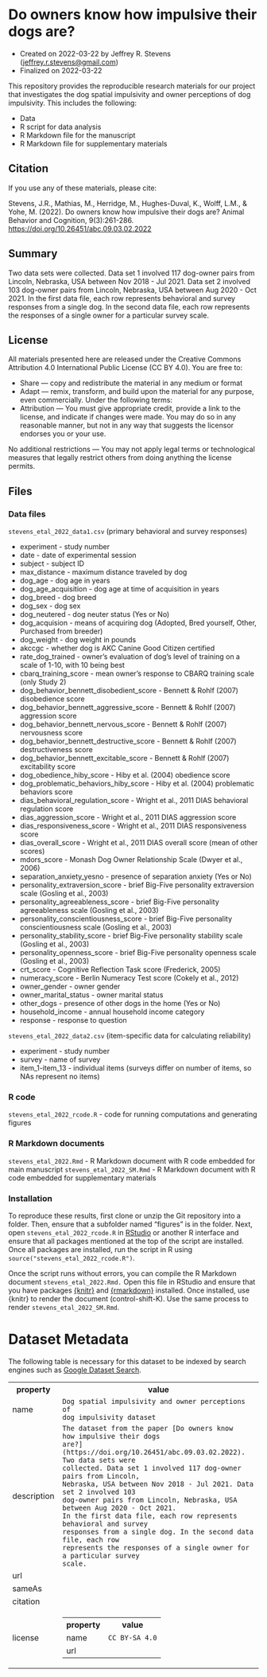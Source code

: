 
<!-- README.md is generated from README.Rmd. Please edit that file -->

# Do owners know how impulsive their dogs are?

- Created on 2022-03-22 by Jeffrey R. Stevens
  (<jeffrey.r.stevens@gmail.com>)
- Finalized on 2022-03-22

This repository provides the reproducible research materials for our
project that investigates the dog spatial impulsivity and owner
perceptions of dog impulsivity. This includes the following:

- Data
- R script for data analysis
- R Markdown file for the manuscript
- R Markdown file for supplementary materials

## Citation

If you use any of these materials, please cite:

Stevens, J.R., Mathias, M., Herridge, M., Hughes-Duval, K., Wolff, L.M.,
& Yohe, M. (2022). Do owners know how impulsive their dogs are? Animal
Behavior and Cognition, 9(3):261-286.
<https://doi.org/10.26451/abc.09.03.02.2022>

## Summary

Two data sets were collected. Data set 1 involved 117 dog-owner pairs
from Lincoln, Nebraska, USA between Nov 2018 - Jul 2021. Data set 2
involved 103 dog-owner pairs from Lincoln, Nebraska, USA between Aug
2020 - Oct 2021. In the first data file, each row represents behavioral
and survey responses from a single dog. In the second data file, each
row represents the responses of a single owner for a particular survey
scale.

## License

All materials presented here are released under the Creative Commons
Attribution 4.0 International Public License (CC BY 4.0). You are free
to:

- Share — copy and redistribute the material in any medium or format
- Adapt — remix, transform, and build upon the material for any purpose,
  even commercially. Under the following terms:
- Attribution — You must give appropriate credit, provide a link to the
  license, and indicate if changes were made. You may do so in any
  reasonable manner, but not in any way that suggests the licensor
  endorses you or your use.

No additional restrictions — You may not apply legal terms or
technological measures that legally restrict others from doing anything
the license permits.

## Files

### Data files

`stevens_etal_2022_data1.csv` (primary behavioral and survey responses)

- experiment - study number
- date - date of experimental session
- subject - subject ID
- max_distance - maximum distance traveled by dog
- dog_age - dog age in years
- dog_age_acquisition - dog age at time of acquisition in years
- dog_breed - dog breed
- dog_sex - dog sex
- dog_neutered - dog neuter status (Yes or No)
- dog_acquision - means of acquiring dog (Adopted, Bred yourself, Other,
  Purchased from breeder)
- dog_weight - dog weight in pounds
- akccgc - whether dog is AKC Canine Good Citizen certified
- rate_dog_trained - owner’s evaluation of dog’s level of training on a
  scale of 1-10, with 10 being best
- cbarq_training_score - mean owner’s response to CBARQ training scale
  (only Study 2)
- dog_behavior_bennett_disobedient_score - Bennett & Rohlf (2007)
  disobedience score
- dog_behavior_bennett_aggressive_score - Bennett & Rohlf (2007)
  aggression score
- dog_behavior_bennett_nervous_score - Bennett & Rohlf (2007)
  nervousness score
- dog_behavior_bennett_destructive_score - Bennett & Rohlf (2007)
  destructiveness score
- dog_behavior_bennett_excitable_score - Bennett & Rohlf (2007)
  excitability score
- dog_obedience_hiby_score - Hiby et al. (2004) obedience score
- dog_problematic_behaviors_hiby_score - Hiby et al. (2004) problematic
  behaviors score
- dias_behavioral_regulation_score - Wright et al., 2011 DIAS behavioral
  regulation score
- dias_aggression_score - Wright et al., 2011 DIAS aggression score
- dias_responsiveness_score - Wright et al., 2011 DIAS responsiveness
  score
- dias_overall_score - Wright et al., 2011 DIAS overall score (mean of
  other scores)
- mdors_score - Monash Dog Owner Relationship Scale (Dwyer et al., 2006)
- separation_anxiety_yesno - presence of separation anxiety (Yes or No)
- personality_extraversion_score - brief Big-Five personality
  extraversion scale (Gosling et al., 2003)
- personality_agreeableness_score - brief Big-Five personality
  agreeableness scale (Gosling et al., 2003)
- personality_conscientiousness_score - brief Big-Five personality
  conscientiousness scale (Gosling et al., 2003)
- personality_stability_score - brief Big-Five personality stability
  scale (Gosling et al., 2003)
- personality_openness_score - brief Big-Five personality openness scale
  (Gosling et al., 2003)
- crt_score - Cognitive Reflection Task score (Frederick, 2005)
- numeracy_score - Berlin Numeracy Test score (Cokely et al., 2012)
- owner_gender - owner gender
- owner_marital_status - owner marital status
- other_dogs - presence of other dogs in the home (Yes or No)
- household_income - annual household income category
- response - response to question

`stevens_etal_2022_data2.csv` (item-specific data for calculating
reliability)

- experiment - study number
- survey - name of survey
- item_1-item_13 - individual items (surveys differ on number of items,
  so NAs represent no items)

### R code

`stevens_etal_2022_rcode.R` - code for running computations and
generating figures

### R Markdown documents

`stevens_etal_2022.Rmd` - R Markdown document with R code embedded for
main manuscript `stevens_etal_2022_SM.Rmd` - R Markdown document with R
code embedded for supplementary materials

### Installation

To reproduce these results, first clone or unzip the Git repository into
a folder. Then, ensure that a subfolder named “figures” is in the
folder. Next, open `stevens_etal_2022_rcode.R` in
[RStudio](https://rstudio.com) or another R interface and ensure that
all packages mentioned at the top of the script are installed. Once all
packages are installed, run the script in R using
`source("stevens_etal_2022_rcode.R")`.

Once the script runs without errors, you can compile the R Markdown
document `stevens_etal_2022.Rmd.` Open this file in RStudio and ensure
that you have packages [{knitr}](https://yihui.org/knitr/) and
[{rmarkdown}](https://rmarkdown.rstudio.com/) installed. Once installed,
use {knitr} to render the document (control-shift-K). Use the same
process to render `stevens_etal_2022_SM.Rmd`.

# Dataset Metadata

The following table is necessary for this dataset to be indexed by
search engines such as <a href="https://g.co/datasetsearch">Google
Dataset Search</a>.

<div itemscope="" itemtype="http://schema.org/Dataset">

<table>
<tr>
<th>
property
</th>
<th>
value
</th>
</tr>
<tr>
<td>
name
</td>
<td>
<code itemprop="name">Dog spatial impulsivity and owner perceptions of
dog impulsivity dataset</code>
</td>
</tr>
<tr>
<td>
description
</td>
<td>
<code itemprop="description">The dataset from the paper [Do owners know
how impulsive their dogs
are?](https://doi.org/10.26451/abc.09.03.02.2022). Two data sets were
collected. Data set 1 involved 117 dog-owner pairs from Lincoln,
Nebraska, USA between Nov 2018 - Jul 2021. Data set 2 involved 103
dog-owner pairs from Lincoln, Nebraska, USA between Aug 2020 - Oct 2021.
In the first data file, each row represents behavioral and survey
responses from a single dog. In the second data file, each row
represents the responses of a single owner for a particular survey
scale.</code>
</td>
</tr>
</tr>
<tr>
<td>
url
</td>
<td>
<code itemprop="url"><https://github.com/unl-cchil/dogspatialchoice></code>
</td>
</tr>
<tr>
<td>
sameAs
</td>
<td>
<code itemprop="sameAs"><https://github.com/unl-cchil/dogspatialchoice></code>
</td>
</tr>
<tr>
<td>
citation
</td>
<td>
<code itemprop="citation"><https://doi.org/10.26451/abc.09.03.02.2022></code>
</td>
</tr>
<tr>
<td>
license
</td>
<td>

<div itemscope="" itemtype="http://schema.org/CreativeWork"
itemprop="license">

<table>
<tr>
<th>
property
</th>
<th>
value
</th>
</tr>
<tr>
<td>
name
</td>
<td>
<code itemprop="name">CC BY-SA 4.0</code>
</td>
</tr>
<tr>
<td>
url
</td>
<td>
<code itemprop="url"><https://creativecommons.org/licenses/by-sa/4.0/></code>
</td>
</tr>
</table>

</div>

</td>
</tr>
</table>

</div>
